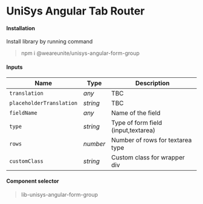 # UniSys Angular Tab Router
#### Installation
Install library by running command
> npm i @weareunite/unisys-angular-form-group
#### Inputs
Name | Type | Description
--- | --- | ---
`translation` | *any* | TBC
`placeholderTranslation` | *string* | TBC
`fieldName` | *any* | Name of the field
`type` | *string* | Type of form field (input,textarea)
`rows` | *number* | Number of rows for textarea type
`customClass` | *string* | Custom class for wrapper div
#### Component selector
> lib-unisys-angular-form-group

